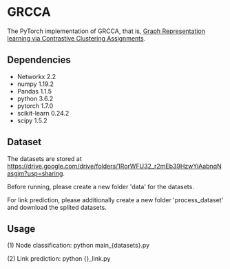 # GRCCA

The PyTorch implementation of GRCCA, that is, [Graph Representation learning via Contrastive Clustering Assignments](https://ieeexplore.ieee.org/document/10243574).

## Dependencies

- Networkx 2.2
- numpy 1.19.2
- Pandas 1.1.5
- python 3.6.2
- pytorch 1.7.0 
- scikit-learn 0.24.2
- scipy 1.5.2

## Dataset

The datasets are stored at https://drive.google.com/drive/folders/1RorWFU32_r2mEb39HzwYiAabnqNasgjm?usp=sharing.

Before running, please create a new folder 'data' for the datasets. 

For link prediction, please additionally create a new folder 'process_dataset' and download the splited datasets.

## Usage

(1) Node classification: 
python main_{datasets}.py

(2) Link prediction: 
python {}_link.py


